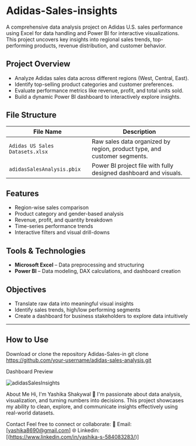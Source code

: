 # Adidas-Sales-insights
A comprehensive data analysis project on Adidas U.S. sales performance using Excel for data handling and Power BI for interactive visualizations. This project uncovers key insights into regional sales trends, top-performing products, revenue distribution, and customer behavior.

##  Project Overview

- Analyze Adidas sales data across different regions (West, Central, East).
- Identify top-selling product categories and customer preferences.
- Evaluate performance metrics like revenue, profit, and total units sold.
- Build a dynamic Power BI dashboard to interactively explore insights.

##  File Structure

| File Name                        | Description |
|----------------------------------|-------------|
| `Adidas US Sales Datasets.xlsx` | Raw sales data organized by region, product type, and customer segments. |
| `adidasSalesAnalysis.pbix`      | Power BI project file with fully designed dashboard and visuals. |

## Features

-  Region-wise sales comparison  
-  Product category and gender-based analysis  
-  Revenue, profit, and quantity breakdown  
-  Time-series performance trends  
-  Interactive filters and visual drill-downs  

##  Tools & Technologies

- **Microsoft Excel** – Data preprocessing and structuring  
- **Power BI** – Data modeling, DAX calculations, and dashboard creation  

##  Objectives

- Translate raw data into meaningful visual insights
- Identify sales trends, high/low performing segments
- Create a dashboard for business stakeholders to explore data intuitively

---

##  How to Use

 Download or clone the repository Adidas-Sales-in
  git clone https://github.com/your-username/adidas-sales-analysis.git


Dashboard Preview


  
![adidasSalesInsights](https://github.com/user-attachments/assets/c7ae395f-f326-451a-95dc-e223c9088554)

  


About Me
Hi, I'm Yashika Shakywal 👋
I'm passionate about data analysis, visualization, and turning numbers into decisions. This project showcases my ability to clean, explore, and communicate insights effectively using real-world datasets.

Contact
Feel free to connect or collaborate:
📧 Email: [yashika8690@gmail.com]
🌐 Linkedin: [(https://www.linkedin.com/in/yashika-s-584083283/)]

   
